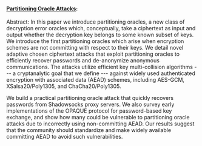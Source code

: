 #### [Partitioning Oracle Attacks](https://eprint.iacr.org/2020/1491.pdf):

Abstract: In this paper we introduce partitioning oracles, a new class of decryption error oracles which, conceptually, take a ciphertext as input and output whether the decryption key belongs to some known subset of keys. We introduce the first partitioning oracles which arise when encryption schemes are not committing with respect to their keys. We detail novel adaptive chosen ciphertext attacks that exploit partitioning oracles to efficiently recover passwords and de-anonymize anonymous communications. The attacks utilize efficient key multi-collision algorithms --- a cryptanalytic goal that we define --- against widely used authenticated encryption with associated data (AEAD) schemes, including AES-GCM, XSalsa20/Poly1305, and ChaCha20/Poly1305.

We build a practical partitioning oracle attack that quickly recovers passwords from Shadowsocks proxy servers. We also survey early implementations of the OPAQUE protocol for password-based key exchange, and show how many could be vulnerable to partitioning oracle attacks due to incorrectly using non-committing AEAD. Our results suggest that the community should standardize and make widely available committing AEAD to avoid such vulnerabilities.

